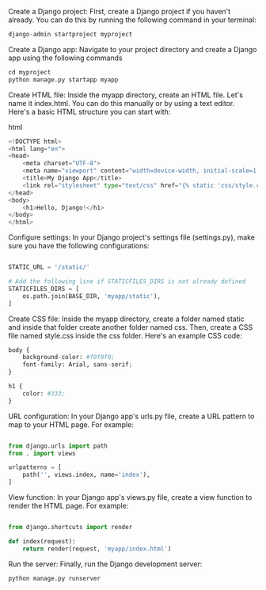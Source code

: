 Create a Django project:
First, create a Django project if you haven't already. You can do this by running the following command in your terminal:

~~~python
django-admin startproject myproject
~~~
Create a Django app:
Navigate to your project directory and create a Django app using the following commands
~~~python
cd myproject
python manage.py startapp myapp


~~~
Create HTML file:
Inside the myapp directory, create an HTML file. Let's name it index.html. You can do this manually or by using a text editor. Here's a basic HTML structure you can start with:

html
~~~python
<!DOCTYPE html>
<html lang="en">
<head>
    <meta charset="UTF-8">
    <meta name="viewport" content="width=device-width, initial-scale=1.0">
    <title>My Django App</title>
    <link rel="stylesheet" type="text/css" href="{% static 'css/style.css' %}">
</head>
<body>
    <h1>Hello, Django!</h1>
</body>
</html>

~~~
Configure settings:
In your Django project's settings file (settings.py), make sure you have the following configurations:

~~~python

STATIC_URL = '/static/'

# Add the following line if STATICFILES_DIRS is not already defined
STATICFILES_DIRS = [
    os.path.join(BASE_DIR, 'myapp/static'),
]


~~~

Create CSS file:
Inside the myapp directory, create a folder named static and inside that folder create another folder named css. Then, create a CSS file named style.css inside the css folder. Here's an example CSS code:

~~~python
body {
    background-color: #f0f0f0;
    font-family: Arial, sans-serif;
}

h1 {
    color: #333;
}

~~~

URL configuration:
In your Django app's urls.py file, create a URL pattern to map to your HTML page. For example:

~~~python

from django.urls import path
from . import views

urlpatterns = [
    path('', views.index, name='index'),
]
~~~

View function:
In your Django app's views.py file, create a view function to render the HTML page. For example:

~~~python

from django.shortcuts import render

def index(request):
    return render(request, 'myapp/index.html')

~~~
Run the server:
Finally, run the Django development server:
~~~python
python manage.py runserver
~~~
